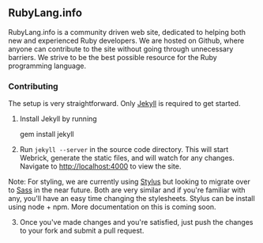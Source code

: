 ## RubyLang.info

RubyLang.info is a community driven web site, dedicated to helping both new and experienced Ruby 
developers. We are hosted on Github, where anyone can contribute to the site without going 
through unnecessary barriers. We strive to be the best possible resource for the 
Ruby programming language.

### Contributing

  The setup is very straightforward. Only [Jekyll](http://jekyllrb.com/) is required to get started.

  1) Install Jekyll by running
  
      gem install jekyll
    
  2) Run `jekyll --server` in the source code directory. This will start Webrick, generate the static files, and will
  watch for any changes. Navigate to [http://localhost:4000](http://localhost:4000) to view the site.

  Note: For styling, we are currently using [Stylus](http://learnboost.github.com/stylus/) but looking to migrate over
  to [Sass](http://sass-lang.com/) in the near future. Both are very similar and if you're familiar with any, 
  you'll have an easy time changing the stylesheets. Stylus can be install using node + npm. More documentation on
  this is coming soon.
  
  3) Once you've made changes and you're satisfied, just push the changes to your fork and submit a pull request.
